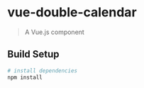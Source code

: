 # vue-double-calendar

> A Vue.js component

## Build Setup

``` bash
# install dependencies
npm install

